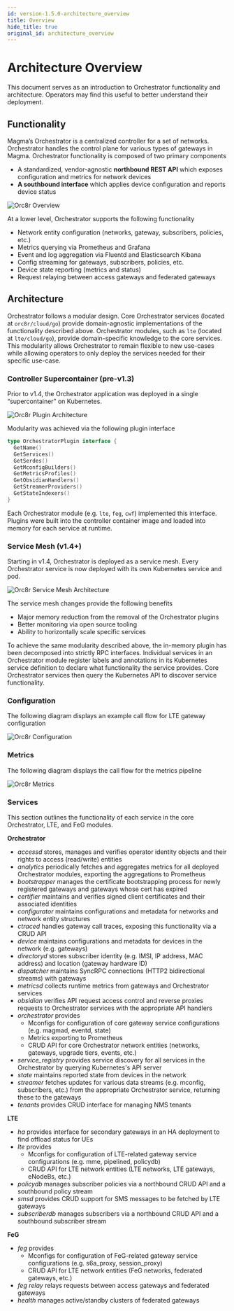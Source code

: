 ```yaml
---
id: version-1.5.0-architecture_overview
title: Overview
hide_title: true
original_id: architecture_overview
---
```


# Architecture Overview

This document serves as an introduction to Orchestrator functionality and
architecture. Operators may find this useful to better understand their
deployment.

## Functionality

Magma’s Orchestrator is a centralized controller for a set of networks.
Orchestrator handles the control plane for various types of gateways in Magma.
Orchestrator functionality is composed of two primary components

- A standardized, vendor-agnostic **northbound REST API** which exposes
configuration and metrics for network devices
- **A southbound interface** which applies device configuration and reports
device status

![Orc8r Overview](assets/orc8r/orc8r_overview.png)

At a lower level, Orchestrator supports the following functionality

- Network entity configuration (networks, gateway, subscribers, policies, etc.)
- Metrics querying via Prometheus and Grafana
- Event and log aggregation via Fluentd and Elasticsearch Kibana
- Config streaming for gateways, subscribers, policies, etc.
- Device state reporting (metrics and status)
- Request relaying between access gateways and federated gateways

## Architecture

Orchestrator follows a modular design. Core Orchestrator services
(located at `orc8r/cloud/go`) provide domain-agnostic implementations of
the functionality described above. Orchestrator modules, such as `lte`
(located at `lte/cloud/go`), provide domain-specific knowledge to the
core services. This modularity allows Orchestrator to remain flexible to new
use-cases while allowing operators to only deploy the services needed for their
specific use-case.

### Controller Supercontainer (pre-v1.3)

Prior to v1.4, the Orchestrator application was deployed in a single
“supercontainer” on Kubernetes.

![Orc8r Plugin Architecture](assets/orc8r/orc8r_plugin.png)

Modularity was achieved via the following plugin interface

```go
type OrchestratorPlugin interface {
  GetName()
  GetServices()
  GetSerdes()
  GetMconfigBuilders()
  GetMetricsProfiles()
  GetObsidianHandlers()
  GetStreamerProviders()
  GetStateIndexers()
}
```

Each Orchestrator module (e.g. `lte`, `feg`, `cwf`) implemented this interface.
Plugins were built into the controller container image and loaded into memory for
each service at runtime.

### Service Mesh (v1.4+)

Starting in v1.4, Orchestrator is deployed as a service mesh. Every
Orchestrator service is now deployed with its own Kubernetes service and pod.

![Orc8r Service Mesh Architecture](assets/orc8r/orc8r_service_mesh.png)

The service mesh changes provide the following benefits

- Major memory reduction from the removal of the Orchestrator plugins
- Better monitoring via open source tooling
- Ability to horizontally scale specific services

To achieve the same modularity described above, the in-memory plugin has been
decomposed into strictly RPC interfaces. Individual services in an Orchestrator
module register labels and annotations in its Kubernetes service definition to
declare what functionality the service provides. Core Orchestrator services
then query the Kubernetes API to discover service functionality.

### Configuration

The following diagram displays an example call flow for LTE gateway
configuration

![Orc8r Configuration](assets/orc8r/orc8r_configuration.png)

### Metrics

The following diagram displays the call flow for the metrics pipeline

![Orc8r Metrics](assets/orc8r/orc8r_metrics.png)

### Services

This section outlines the functionality of each service in the core
Orchestrator, LTE, and FeG modules.

**Orchestrator**

- *accessd* stores, manages and verifies operator identity objects and their
rights to access (read/write) entities
- *analytics* periodically fetches and aggregates metrics for all deployed
Orchestrator modules, exporting the aggregations to Prometheus
- *bootstrapper* manages the certificate bootstrapping process for newly
registered gateways and gateways whose cert has expired
- *certifier* maintains and verifies signed client certificates and their
associated identities
- *configurator* maintains configurations and metadata for networks and
network entity structures
- *ctraced* handles gateway call traces, exposing this functionality via a
CRUD API
- *device* maintains configurations and metadata for devices in the network
(e.g. gateways)
- *directoryd* stores subscriber identity (e.g. IMSI, IP address,
MAC address) and location (gateway hardware ID)
- *dispatcher* maintains SyncRPC connections (HTTP2 bidirectional streams)
with gateways
- *metricsd* collects runtime metrics from gateways and Orchestrator
services
- *obsidian* verifies API request access control and reverse proxies
requests to Orchestrator services with the appropriate API handlers
- *orchestrator* provides
    - Mconfigs for configuration of core gateway service configurations
     (e.g. magmad, eventd, state)
    - Metrics exporting to Prometheus
    - CRUD API for core Orchestrator network entities (networks, gateways,
    upgrade tiers, events, etc.)
- *service_registry* provides service discovery for all services in the
Orchestrator by querying Kubernetes's API server
- *state* maintains reported state from devices in the network
- *streamer* fetches updates for various data streams (e.g. mconfig,
subscribers, etc.) from the appropriate Orchestrator service, returning these
to the gateways
- *tenants* provides CRUD interface for managing NMS tenants

**LTE**

- *ha* provides interface for secondary gateways in an HA deployment to find
offload status for UEs
- *lte* provides
    - Mconfigs for configuration of LTE-related gateway service configurations
      (e.g. mme, pipelined, policydb)
    - CRUD API for LTE network entities (LTE networks, LTE gateways, eNodeBs, etc.)
- *policydb* manages subscriber policies via a northbound CRUD API and
a southbound policy stream
- *smsd* provides CRUD support for SMS messages to be fetched by LTE gateways
- *subscriberdb* manages subscribers via a northbound CRUD API and
a southbound subscriber stream

**FeG**

- *feg* provides
    - Mconfigs for configuration of FeG-related gateway service configurations
      (e.g. s6a_proxy, session_proxy)
    - CRUD API for LTE network entities (FeG networks, federated gateways, etc.)
- *feg relay* relays requests between access gateways and federated gateways
- *health* manages active/standby clusters of federated gateways
